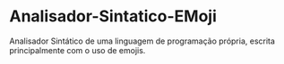# Analisador-Sintatico-EMoji
Analisador Sintático de uma linguagem de programação própria, escrita principalmente com o uso de emojis.
